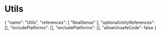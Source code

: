 # Utils

{ "name": "Utils", "references": \[ "RealSense" \], "optionalUnityReferences": \[\], "includePlatforms": \[\], "excludePlatforms": \[\], "allowUnsafeCode": false }

